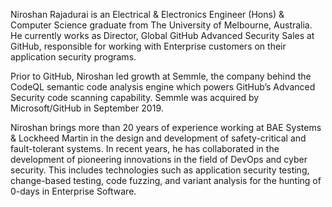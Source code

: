 Niroshan Rajadurai is an Electrical & Electronics Engineer (Hons) & Computer Science  graduate from The University of Melbourne, Australia. He currently works as Director, Global GitHub Advanced Security Sales at GitHub, responsible for working with Enterprise customers on their application security programs.

Prior to GitHub, Niroshan led growth at Semmle, the company behind the CodeQL semantic code analysis engine which powers GitHub’s Advanced Security code scanning capability. Semmle was acquired by Microsoft/GitHub in September 2019.

Niroshan brings more than 20 years of experience working at BAE Systems & Lockheed Martin in the design and development of safety-critical and fault-tolerant systems. In recent years, he has collaborated in the development of pioneering innovations in the field of DevOps and cyber security. This includes technologies such as application security testing, change-based testing, code fuzzing, and variant analysis for the hunting of 0-days in Enterprise Software.
